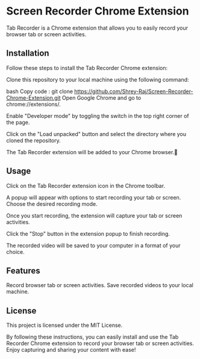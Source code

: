 # Screen Recorder Chrome Extension
Tab Recorder is a Chrome extension that allows you to easily record your browser tab or screen activities. 


## Installation
 Follow these steps to install the Tab Recorder Chrome extension:

Clone this repository to your local machine using the following command:

bash
Copy code :
git clone https://github.com/Shrey-Raj/Screen-Recorder-Chrome-Extension.git
Open Google Chrome and go to chrome://extensions/.

Enable "Developer mode" by toggling the switch in the top right corner of the page.

Click on the "Load unpacked" button and select the directory where you cloned the repository.

The Tab Recorder extension will be added to your Chrome browser.🚀

## Usage
Click on the Tab Recorder extension icon in the Chrome toolbar.

A popup will appear with options to start recording your tab or screen. Choose the desired recording mode.

Once you start recording, the extension will capture your tab or screen activities.

Click the "Stop" button in the extension popup to finish recording.

The recorded video will be saved to your computer in a format of your choice.

## Features
Record browser tab or screen activities.
Save recorded videos to your local machine.

## License
This project is licensed under the MIT License.

By following these instructions, you can easily install and use the Tab Recorder Chrome extension to record your browser tab or screen activities. Enjoy capturing and sharing your content with ease!
